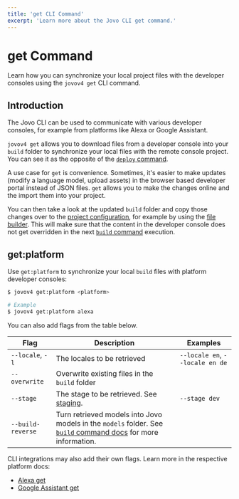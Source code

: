 ```yaml
---
title: 'get CLI Command'
excerpt: 'Learn more about the Jovo CLI get command.'
---
```


# get Command

Learn how you can synchronize your local project files with the developer consoles using the `jovov4 get` CLI command.


## Introduction

The Jovo CLI can be used to communicate with various developer consoles, for example from platforms like Alexa or Google Assistant.

`jovov4 get` allows you to download files from a developer console into your `build` folder to synchronize your local files with the remote console project. You can see it as the opposite of the [`deploy` command](./deploy-command.md).

A use case for `get` is convenience. Sometimes, it's easier to make updates (modify a language model, upload assets) in the browser based developer portal instead of JSON files. `get` allows you to make the changes online and the import them into your project.

You can then take a look at the updated `build` folder and copy those changes over to the [project configuration](./project-config.md), for example by using the [file builder](./project-config.md#file-builder). This will make sure that the content in the developer console does not get overridden in the next [`build` command](./build-command.md) execution.


## get:platform

Use `get:platform` to synchronize your local `build` files with platform developer consoles:

```sh
$ jovov4 get:platform <platform>

# Example
$ jovov4 get:platform alexa
```

You can also add flags from the table below.

| Flag | Description | Examples |
|---|---|---|
| `--locale`, `-l` | The locales to be retrieved | `--locale en`, `--locale en de`  |
| `--overwrite` | Overwrite existing files in the `build` folder | |
| `--stage` | The stage to be retrieved. See [staging](./project-config.md#staging). | `--stage dev` |
| `--build-reverse` | Turn retrieved models into Jovo models in the `models` folder. See [`build` command docs](./build-command.md#reverse-build) for more information. | |


CLI integrations may also add their own flags. Learn more in the respective platform docs:

- [Alexa get](https://v4.jovo.tech/marketplace/platform-alexa/project-config#get)
- [Google Assistant get](https://v4.jovo.tech/marketplace/platform-googleassistant/project-config#get)